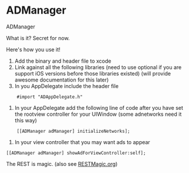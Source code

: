 ADManager
=========

ADManager

What is it?
Secret for now.

Here's how you use it!


1. Add the binary and header file to xcode
1. Link against all the following libraries (need to use optional if you are support iOS versions before those libraries existed) (will provide awesome documentation for this later)
1. In you AppDelegate include the header file
```
    #import "ADAppDelegate.h"
```
1. In your AppDelegate add the following line of code after you have set the rootview controller for your UIWindow (some adnetworks need it this way)
```
    [[ADManager adManager] initializeNetworks];
```
1. In your view controller that you may want ads to appear
```
[[ADManager adManager] showAdForViewController:self];
``` 


The REST is magic. (also see [RESTMagic.org](http://RESTMagic.org))
